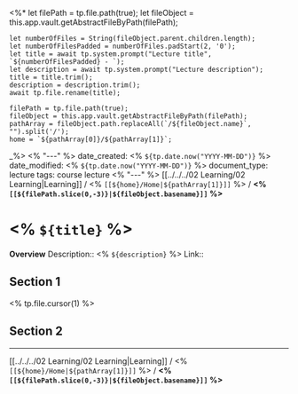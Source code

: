 <%*
	let filePath = tp.file.path(true);
	let fileObject = this.app.vault.getAbstractFileByPath(filePath);
	
	let numberOfFiles = String(fileObject.parent.children.length);
	let numberOfFilesPadded = numberOfFiles.padStart(2, '0');
	let title = await tp.system.prompt("Lecture title", `${numberOfFilesPadded} - `);
	let description = await tp.system.prompt("Lecture description");
	title = title.trim();
	description = description.trim();
	await tp.file.rename(title);

	filePath = tp.file.path(true);
	fileObject = this.app.vault.getAbstractFileByPath(filePath);
	pathArray = fileObject.path.replaceAll(`/${fileObject.name}`, "").split('/');
	home = `${pathArray[0]}/${pathArray[1]}`;
_%>
<% "---" %>
date_created: <% `${tp.date.now("YYYY-MM-DD")}` %>
date_modified: <% `${tp.date.now("YYYY-MM-DD")}` %>
document_type: lecture
tags: course lecture
<% "---" %>
[[../../../02 Learning/02 Learning|Learning]] / <% `[[${home}/Home|${pathArray[1]}]]` %> / **<% `[[${filePath.slice(0,-3)}|${fileObject.basename}]]` %>**
# <% `${title}` %>
**Overview**
Description:: <% `${description}` %>
Link:: 

## Section 1
<% tp.file.cursor(1) %>


## Section 2


---
[[../../../02 Learning/02 Learning|Learning]] / <% `[[${home}/Home|${pathArray[1]}]]` %> / **<% `[[${filePath.slice(0,-3)}|${fileObject.basename}]]` %>**

